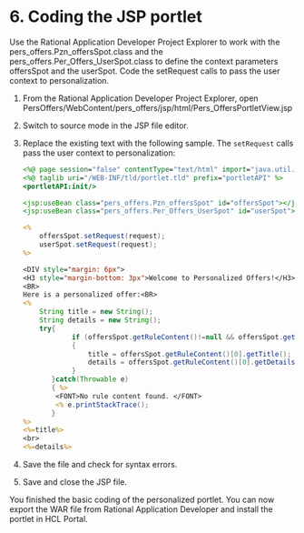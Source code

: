 # 6. Coding the JSP portlet

Use the Rational Application Developer Project Explorer to work with the pers_offers.Pzn_offersSpot.class and the pers_offers.Per_Offers_UserSpot.class to define the context parameters offersSpot and the userSpot. Code the setRequest calls to pass the user context to personalization.

1. From the Rational Application Developer Project Explorer, open PersOffers/WebContent/pers_offers/jsp/html/Pers_OffersPortletView.jsp

2. Switch to source mode in the JSP file editor.

3. Replace the existing text with the following sample. The `setRequest` calls pass the user context to personalization:

    ```jsp
    <%@ page session="false" contentType="text/html" import="java.util.*, pers_offers.*"%>
    <%@ taglib uri="/WEB-INF/tld/portlet.tld" prefix="portletAPI" %>
    <portletAPI:init/>

    <jsp:useBean class="pers_offers.Pzn_offersSpot" id="offersSpot"></jsp:useBean>
    <jsp:useBean class="pers_offers.Per_Offers_UserSpot" id="userSpot"></jsp:useBean>

    <%  
        offersSpot.setRequest(request);  
        userSpot.setRequest(request);  
    %>  

    <DIV style="margin: 6px">  
    <H3 style="margin-bottom: 3px">Welcome to Personalized Offers!</H3></DIV>  
    <BR>  
    Here is a personalized offer:<BR>  
    <%  
        String title = new String();  
        String details = new String();  
        try{  
                if (offersSpot.getRuleContent()!=null && offersSpot.getRuleContent().length > 0)  
                {  
                    title = offersSpot.getRuleContent()[0].getTitle();  
                    details = offersSpot.getRuleContent()[0].getDetails();  
                }  
           }catch(Throwable e)
           { %>
            <FONT>No rule content found. </FONT> 
            <% e.printStackTrace();
           }  
    %>  
    <%=title%>
    <br>
    <%=details%>
    ```

4. Save the file and check for syntax errors.

5. Save and close the JSP file.

You finished the basic coding of the personalized portlet. You can now export the WAR file from Rational Application Developer and install the portlet in HCL Portal.
